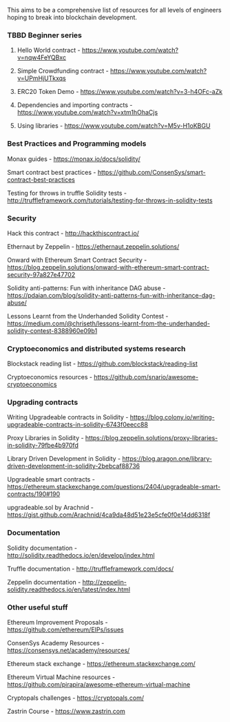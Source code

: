 This aims to be a comprehensive list of resources for all levels of engineers hoping to break into blockchain development.

### TBBD Beginner series

1) Hello World contract - https://www.youtube.com/watch?v=nqw4FeYQBxc

2) Simple Crowdfunding contract - https://www.youtube.com/watch?v=UPmHjUTkxqs

3) ERC20 Token Demo - https://www.youtube.com/watch?v=3-h4OFc-aZk

4) Dependencies and importing contracts - https://www.youtube.com/watch?v=xtm1hOhaCjs

5) Using libraries - https://www.youtube.com/watch?v=M5v-H1oKBGU

### Best Practices and Programming models

Monax guides - https://monax.io/docs/solidity/

Smart contract best practices - https://github.com/ConsenSys/smart-contract-best-practices

Testing for throws in truffle Solidity tests - http://truffleframework.com/tutorials/testing-for-throws-in-solidity-tests

### Security

Hack this contract - http://hackthiscontract.io/

Ethernaut by Zeppelin - https://ethernaut.zeppelin.solutions/

Onward with Ethereum Smart Contract Security - https://blog.zeppelin.solutions/onward-with-ethereum-smart-contract-security-97a827e47702

Solidity anti-patterns: Fun with inheritance DAG abuse - https://pdaian.com/blog/solidity-anti-patterns-fun-with-inheritance-dag-abuse/

Lessons Learnt from the Underhanded Solidity Contest - https://medium.com/@chriseth/lessons-learnt-from-the-underhanded-solidity-contest-8388960e09b1

### Cryptoeconomics and distributed systems research

Blockstack reading list - https://github.com/blockstack/reading-list

Cryptoeconomics resources - https://github.com/snario/awesome-cryptoeconomics

### Upgrading contracts

Writing Upgradeable contracts in Solidity - https://blog.colony.io/writing-upgradeable-contracts-in-solidity-6743f0eecc88

Proxy Libraries in Solidity - https://blog.zeppelin.solutions/proxy-libraries-in-solidity-79fbe4b970fd

Library Driven Development in Solidity - https://blog.aragon.one/library-driven-development-in-solidity-2bebcaf88736

Upgradeable smart contracts - https://ethereum.stackexchange.com/questions/2404/upgradeable-smart-contracts/190#190

upgradeable.sol by Arachnid - https://gist.github.com/Arachnid/4ca9da48d51e23e5cfe0f0e14dd6318f

### Documentation

Solidity documentation - http://solidity.readthedocs.io/en/develop/index.html

Truffle documentation - http://truffleframework.com/docs/

Zeppelin documentation - http://zeppelin-solidity.readthedocs.io/en/latest/index.html

### Other useful stuff

Ethereum Improvement Proposals - https://github.com/ethereum/EIPs/issues

ConsenSys Academy Resources - https://consensys.net/academy/resources/

Ethereum stack exchange - https://ethereum.stackexchange.com/

Ethereum Virtual Machine resources - https://github.com/pirapira/awesome-ethereum-virtual-machine

Cryptopals challenges - https://cryptopals.com/

Zastrin Course - https://www.zastrin.com
